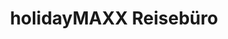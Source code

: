 ---
title: "holidayMAXX Reisebüro"
url: /hanau/holidaymaxx-reisebuero-hauptstrasse/
shop: Reisebüro
---